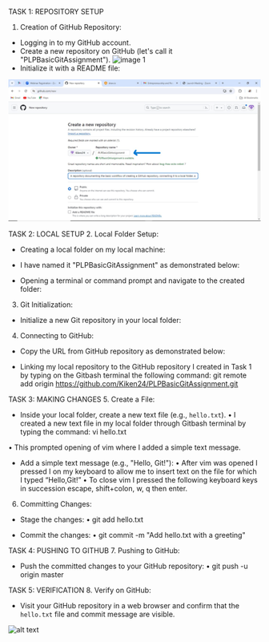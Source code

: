 TASK 1: REPOSITORY SETUP
1. Creation of GitHub Repository:
- Logging in to my GitHub account.
- Create a new repository on GitHub (let's call it "PLPBasicGitAssignment").
 ![image 1](<C:\Users\KIKEN\Pictures\Screenshot (101).png>)
- Initialize it with a README file:
 
 ![alt text](image.png)

TASK 2: LOCAL SETUP
2. Local Folder Setup:
- Creating a local folder on my local machine:
 
 
- I have named it "PLPBasicGitAssignment" as demonstrated below:
 
- Opening a terminal or command prompt and navigate to the created folder:
 
3. Git Initialization:
- Initialize a new Git repository in your local folder:
 
4. Connecting to GitHub:
- Copy the URL from GitHub repository as demonstrated below:
 
- Linking my local repository to the GitHub repository I created in Task 1 by typing on the Gitbash terminal the following command: 
git remote add origin https://github.com/Kiken24/PLPBasicGitAssignment.git
 
TASK 3: MAKING CHANGES
5. Create a File:
- Inside your local folder, create a new text file (e.g., `hello.txt`).
•	I created a new text file in my local folder through Gitbash terminal by typing the command: vi hello.txt
 
•	This prompted opening of vim where I added a simple text message.
- Add a simple text message (e.g., "Hello, Git!"):
•	After vim was opened I pressed I on my keyboard to allow me to insert text on the file for which I typed “Hello,Git!”
•	To close vim I pressed the following keyboard keys in succession escape, shift+colon, w, q then enter.
 
 
 
 
 
6. Committing Changes:
 - Stage the changes:
•	git add hello.txt
 
 - Commit the changes:
•	git commit -m "Add hello.txt with a greeting"
 
TASK 4: PUSHING TO GITHUB
7. Pushing to GitHub:
- Push the committed changes to your GitHub repository:
•	git push -u origin master
 
TASK 5: VERIFICATION
8. Verify on GitHub:
- Visit your GitHub repository in a web browser and confirm that the `hello.txt` file and commit message are visible.
 





![alt text](<git finish.jpg>)

